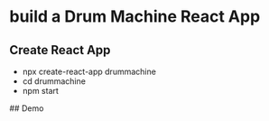 # build a Drum Machine React App

## Create React App

<ul>
  <li>npx create-react-app drummachine</li>
  <li>cd drummachine</li>
  <li>npm start</li>
 </ul>
## Demo

